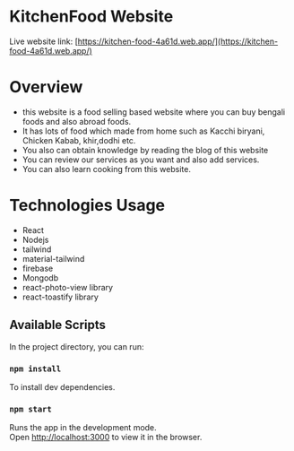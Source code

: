 # KitchenFood Website
Live website link: [https://kitchen-food-4a61d.web.app/](https://kitchen-food-4a61d.web.app/)

# Overview
* this website is a food selling based website where you can buy bengali foods  and also abroad foods.
* It has lots of food which made from home such as Kacchi biryani, Chicken Kabab, khir,dodhi etc.
* You also can obtain knowledge  by reading the blog of this website
* You can review our services as you want and also add services.
* You can also learn cooking from this website.

# Technologies Usage
* React
* Nodejs
* tailwind
* material-tailwind
* firebase
* Mongodb
* react-photo-view library
* react-toastify library

## Available Scripts

In the project directory, you can run:

### `npm install`

To install dev dependencies.

### `npm start`

Runs the app in the development mode.\
Open [http://localhost:3000](http://localhost:3000) to view it in the browser.
